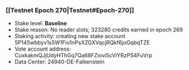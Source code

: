 ### [[Testnet Epoch 270|Testnet#Epoch-270]]
* Stake level: **Baseline**
* Stake reason: No leader slots; 323280 credits earned in epoch 269
* Staking activity: creating new stake account 5P145wbbyv1s5W1Fio1nPsXZGXVqcjRQkf6joGqbqTZE
* Vote account address: CuxkakmQJjUdyHThGq7Qa68FZiovi5cViYRzPS4FuVrp
* Data Center: 24940-DE-Falkenstein
